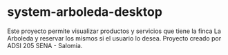 # system-arboleda-desktop
Este proyecto permite visualizar productos y servicios que tiene la finca La Arboleda y reservar los mismos si el usuario lo desea. Proyecto creado por ADSI 205 SENA - Salomia.
